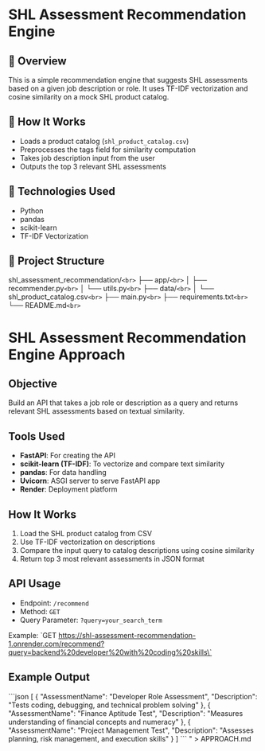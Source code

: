 # SHL Assessment Recommendation Engine

## 📌 Overview

This is a simple recommendation engine that suggests SHL assessments based on a given job description or role. It uses TF-IDF vectorization and cosine similarity on a mock SHL product catalog.

## 🚀 How It Works

- Loads a product catalog (`shl_product_catalog.csv`)
- Preprocesses the tags field for similarity computation
- Takes job description input from the user
- Outputs the top 3 relevant SHL assessments

## 🧰 Technologies Used

- Python
- pandas
- scikit-learn
- TF-IDF Vectorization

## 📁 Project Structure

shl_assessment_recommendation/`<br>`
├── app/`<br>`
│   ├── recommender.py`<br>`
│   └── utils.py`<br>`
├── data/`<br>`
│   └── shl_product_catalog.csv`<br>`
├── main.py`<br>`
├── requirements.txt`<br>`
└── README.md`<br>`


# SHL Assessment Recommendation Engine Approach

## Objective

Build an API that takes a job role or description as a query and returns relevant SHL assessments based on textual similarity.

## Tools Used

- **FastAPI**: For creating the API
- **scikit-learn (TF-IDF)**: To vectorize and compare text similarity
- **pandas**: For data handling
- **Uvicorn**: ASGI server to serve FastAPI app
- **Render**: Deployment platform

## How It Works

1. Load the SHL product catalog from CSV
2. Use TF-IDF vectorization on descriptions
3. Compare the input query to catalog descriptions using cosine similarity
4. Return top 3 most relevant assessments in JSON format

## API Usage

- Endpoint: `/recommend`
- Method: `GET`
- Query Parameter: `?query=your_search_term`

Example:
\`GET https://shl-assessment-recommendation-1.onrender.com/recommend?query=backend%20developer%20with%20coding%20skills\`

## Example Output

\`\`\`json
[
  {
    \"AssessmentName\": \"Developer Role Assessment\",
    \"Description\": \"Tests coding, debugging, and technical problem solving\"
  },
  {
    \"AssessmentName\": \"Finance Aptitude Test\",
    \"Description\": \"Measures understanding of financial concepts and numeracy\"
  },
  {
    \"AssessmentName\": \"Project Management Test\",
    \"Description\": \"Assesses planning, risk management, and execution skills\"
  }
]
\`\`\`
" > APPROACH.md
